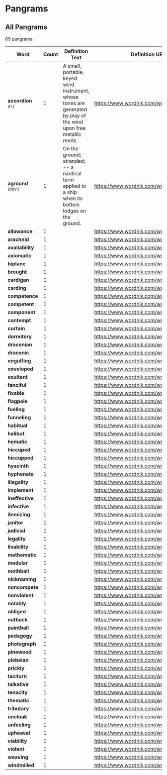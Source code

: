 <!-- generated via `poetry shell` then `make gen-stats` -->

# Pangrams

## All Pangrams

<!-- generated table start -->

69 pangrams

| Word                                |   Count | Definition Text                                                                                                   | Definition URL                             |
|-------------------------------------|---------|-------------------------------------------------------------------------------------------------------------------|--------------------------------------------|
| **accordion** <small>*(n.)*</small> |       1 | A small, portable, keyed wind instrument, whose tones are generated by play of the wind upon free metallic reeds. | https://www.wordnik.com/words/accordion    |
| **aground** <small>*(adv.)*</small> |       1 | On the ground; stranded; -- a nautical term applied to a ship when its bottom lodges on the ground.               | https://www.wordnik.com/words/aground      |
| **allowance**                       |       1 |                                                                                                                   | https://www.wordnik.com/words/allowance    |
| **arachnid**                        |       1 |                                                                                                                   | https://www.wordnik.com/words/arachnid     |
| **availability**                    |       1 |                                                                                                                   | https://www.wordnik.com/words/availability |
| **axiomatic**                       |       1 |                                                                                                                   | https://www.wordnik.com/words/axiomatic    |
| **biplane**                         |       1 |                                                                                                                   | https://www.wordnik.com/words/biplane      |
| **brought**                         |       1 |                                                                                                                   | https://www.wordnik.com/words/brought      |
| **cardigan**                        |       1 |                                                                                                                   | https://www.wordnik.com/words/cardigan     |
| **carding**                         |       1 |                                                                                                                   | https://www.wordnik.com/words/carding      |
| **competence**                      |       1 |                                                                                                                   | https://www.wordnik.com/words/competence   |
| **competent**                       |       1 |                                                                                                                   | https://www.wordnik.com/words/competent    |
| **component**                       |       1 |                                                                                                                   | https://www.wordnik.com/words/component    |
| **contempt**                        |       1 |                                                                                                                   | https://www.wordnik.com/words/contempt     |
| **curtain**                         |       1 |                                                                                                                   | https://www.wordnik.com/words/curtain      |
| **dormitory**                       |       1 |                                                                                                                   | https://www.wordnik.com/words/dormitory    |
| **draconian**                       |       1 |                                                                                                                   | https://www.wordnik.com/words/draconian    |
| **draconic**                        |       1 |                                                                                                                   | https://www.wordnik.com/words/draconic     |
| **engulfing**                       |       1 |                                                                                                                   | https://www.wordnik.com/words/engulfing    |
| **enveloped**                       |       1 |                                                                                                                   | https://www.wordnik.com/words/enveloped    |
| **exultant**                        |       1 |                                                                                                                   | https://www.wordnik.com/words/exultant     |
| **fanciful**                        |       1 |                                                                                                                   | https://www.wordnik.com/words/fanciful     |
| **fixable**                         |       1 |                                                                                                                   | https://www.wordnik.com/words/fixable      |
| **flagpole**                        |       1 |                                                                                                                   | https://www.wordnik.com/words/flagpole     |
| **fueling**                         |       1 |                                                                                                                   | https://www.wordnik.com/words/fueling      |
| **funneling**                       |       1 |                                                                                                                   | https://www.wordnik.com/words/funneling    |
| **habitual**                        |       1 |                                                                                                                   | https://www.wordnik.com/words/habitual     |
| **halibut**                         |       1 |                                                                                                                   | https://www.wordnik.com/words/halibut      |
| **hematic**                         |       1 |                                                                                                                   | https://www.wordnik.com/words/hematic      |
| **hiccuped**                        |       1 |                                                                                                                   | https://www.wordnik.com/words/hiccuped     |
| **hiccupped**                       |       1 |                                                                                                                   | https://www.wordnik.com/words/hiccupped    |
| **hyacinth**                        |       1 |                                                                                                                   | https://www.wordnik.com/words/hyacinth     |
| **hyphenate**                       |       1 |                                                                                                                   | https://www.wordnik.com/words/hyphenate    |
| **illegality**                      |       1 |                                                                                                                   | https://www.wordnik.com/words/illegality   |
| **implement**                       |       1 |                                                                                                                   | https://www.wordnik.com/words/implement    |
| **ineffective**                     |       1 |                                                                                                                   | https://www.wordnik.com/words/ineffective  |
| **infective**                       |       1 |                                                                                                                   | https://www.wordnik.com/words/infective    |
| **itemizing**                       |       1 |                                                                                                                   | https://www.wordnik.com/words/itemizing    |
| **janitor**                         |       1 |                                                                                                                   | https://www.wordnik.com/words/janitor      |
| **judicial**                        |       1 |                                                                                                                   | https://www.wordnik.com/words/judicial     |
| **legality**                        |       1 |                                                                                                                   | https://www.wordnik.com/words/legality     |
| **livability**                      |       1 |                                                                                                                   | https://www.wordnik.com/words/livability   |
| **mathematic**                      |       1 |                                                                                                                   | https://www.wordnik.com/words/mathematic   |
| **modular**                         |       1 |                                                                                                                   | https://www.wordnik.com/words/modular      |
| **mothball**                        |       1 |                                                                                                                   | https://www.wordnik.com/words/mothball     |
| **nicknaming**                      |       1 |                                                                                                                   | https://www.wordnik.com/words/nicknaming   |
| **noncompete**                      |       1 |                                                                                                                   | https://www.wordnik.com/words/noncompete   |
| **nonviolent**                      |       1 |                                                                                                                   | https://www.wordnik.com/words/nonviolent   |
| **notably**                         |       1 |                                                                                                                   | https://www.wordnik.com/words/notably      |
| **obliged**                         |       1 |                                                                                                                   | https://www.wordnik.com/words/obliged      |
| **outback**                         |       1 |                                                                                                                   | https://www.wordnik.com/words/outback      |
| **paintball**                       |       1 |                                                                                                                   | https://www.wordnik.com/words/paintball    |
| **pedagogy**                        |       1 |                                                                                                                   | https://www.wordnik.com/words/pedagogy     |
| **photograph**                      |       1 |                                                                                                                   | https://www.wordnik.com/words/photograph   |
| **pinewood**                        |       1 |                                                                                                                   | https://www.wordnik.com/words/pinewood     |
| **plebeian**                        |       1 |                                                                                                                   | https://www.wordnik.com/words/plebeian     |
| **prickly**                         |       1 |                                                                                                                   | https://www.wordnik.com/words/prickly      |
| **taciturn**                        |       1 |                                                                                                                   | https://www.wordnik.com/words/taciturn     |
| **talkative**                       |       1 |                                                                                                                   | https://www.wordnik.com/words/talkative    |
| **tenacity**                        |       1 |                                                                                                                   | https://www.wordnik.com/words/tenacity     |
| **thematic**                        |       1 |                                                                                                                   | https://www.wordnik.com/words/thematic     |
| **tributary**                       |       1 |                                                                                                                   | https://www.wordnik.com/words/tributary    |
| **uncloak**                         |       1 |                                                                                                                   | https://www.wordnik.com/words/uncloak      |
| **unfeeling**                       |       1 |                                                                                                                   | https://www.wordnik.com/words/unfeeling    |
| **upheaval**                        |       1 |                                                                                                                   | https://www.wordnik.com/words/upheaval     |
| **viability**                       |       1 |                                                                                                                   | https://www.wordnik.com/words/viability    |
| **violent**                         |       1 |                                                                                                                   | https://www.wordnik.com/words/violent      |
| **weaving**                         |       1 |                                                                                                                   | https://www.wordnik.com/words/weaving      |
| **windmilled**                      |       1 |                                                                                                                   | https://www.wordnik.com/words/windmilled   |

<!-- generated table end -->

